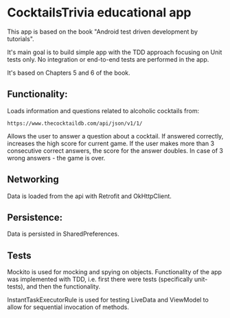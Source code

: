 # CocktailsTrivia educational app

This app is based on the book "Android test driven development by tutorials".

It's main goal is to build simple app with the TDD approach focusing on Unit tests only. 
No integration or end-to-end tests are performed in the app. 

It's based on Chapters 5 and 6 of the book. 

## Functionality:

Loads information and questions related to alcoholic cocktails from:
```text
https://www.thecocktaildb.com/api/json/v1/1/
```
Allows the user to answer a question about a cocktail. If answered correctly, increases the 
high score for current game. If the user makes more than 3 consecutive correct answers, the score for the answer
doubles. In case of 3 wrong answers - the game is over. 

## Networking
Data is loaded from the api with Retrofit and OkHttpClient. 

## Persistence:
Data is persisted in SharedPreferences.

## Tests
Mockito is used for mocking and spying on objects. 
Functionality of the app was implemented with TDD, i.e. first there were tests (specifically unit-tests),
and then the functionality.

InstantTaskExecutorRule is used for testing LiveData and ViewModel to allow for sequential invocation of
methods.

